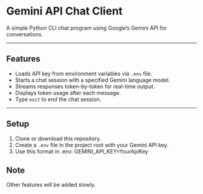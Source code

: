 # Gemini API Chat Client

A simple Python CLI chat program using Google’s Gemini API for conversations.

---

## Features

- Loads API key from environment variables via `.env` file.
- Starts a chat session with a specified Gemini language model.
- Streams responses token-by-token for real-time output.
- Displays token usage after each message.
- Type `exit` to end the chat session.

---

## Setup
1. Clone or download this repository.
2. Create a `.env` file in the project root with your Gemini API key.
3. Use this format in .env: 
    GEMINI_API_KEY=YourApiKey

## Note
Other features will be added slowly.
